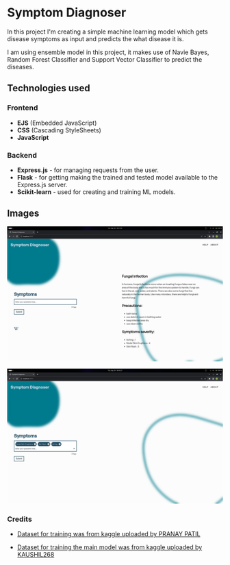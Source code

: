 # Symptom Diagnoser

In this project I'm creating a simple machine learning model which gets disease symptoms as input and predicts the what disease it is.

I am using ensemble model in this project, it makes use of Navie Bayes, Random Forest Classifier and Support Vector Classifier to predict the diseases.

## Technologies used

### Frontend

- **EJS** (Embedded JavaScript)
- **CSS** (Cascading StyleSheets)
- **JavaScript**

### Backend

- **Express.js** - for managing requests from the user.
- **Flask** - for getting making the trained and tested model available to the Express.js server.
- **Scikit-learn** - used for creating and training ML models.

## Images

![Image](./markdownImages/sd_res.png)

![Image](./markdownImages/sd_w.png)

### Credits

- [Dataset for training was from kaggle uploaded by PRANAY PATIL](https://www.kaggle.com/datasets/itachi9604/disease-symptom-description-dataset)

- [Dataset for training the main model was from kaggle uploaded by KAUSHIL268](https://www.kaggle.com/datasets/kaushil268/disease-prediction-using-machine-learning?rvi=1)

